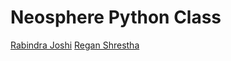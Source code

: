 # Neosphere Python Class

[Rabindra Joshi](https://github.com/therj)
[Regan Shrestha](https://github.com/Regan99)
